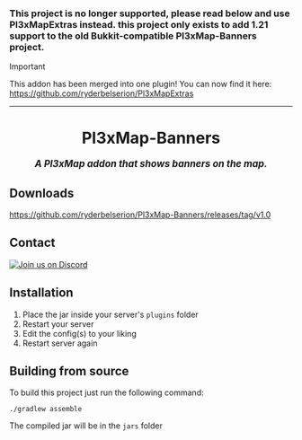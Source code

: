 ### This project is no longer supported, please read below and use Pl3xMapExtras instead. this project only exists to add 1.21 support to the old Bukkit-compatible Pl3xMap-Banners project.

> [!IMPORTANT]
> This addon has been merged into one plugin! You can now find it here: https://github.com/ryderbelserion/Pl3xMapExtras
----

<div align="center">

# Pl3xMap-Banners

<big>***A Pl3xMap addon that shows banners on the map.***</big>

</div>

## Downloads
https://github.com/ryderbelserion/Pl3xMap-Banners/releases/tag/v1.0

## Contact
  [![Join us on Discord](https://discord.com/api/guilds/182615261403283459/widget.png?style=banner2)](https://discord.gg/badbones-s-live-chat-182615261403283459)

## Installation
1) Place the jar inside your server's `plugins` folder
2) Restart your server
3) Edit the config(s) to your liking
4) Restart server again

## Building from source
To build this project just run the following command:

```
./gradlew assemble
```

The compiled jar will be in the `jars` folder
